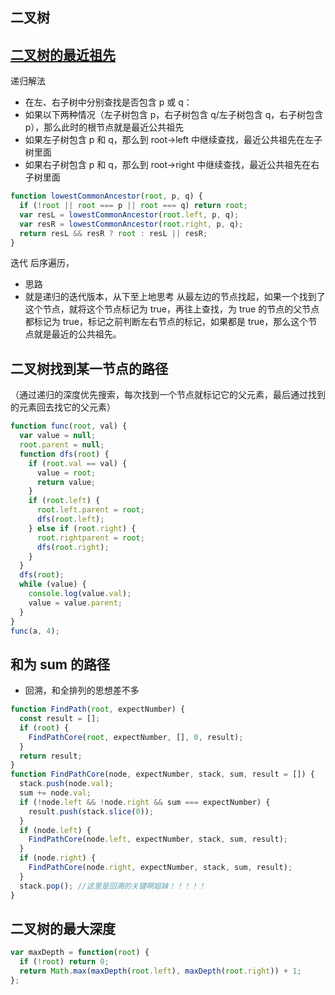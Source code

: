 ## 二叉树

## [二叉树的最近祖先](https://leetcode-cn.com/problems/lowest-common-ancestor-of-a-binary-tree/solution/c-di-gui-jie-fa-si-xing-dai-ma-by-sunshy/)

递归解法

- 在左、右子树中分别查找是否包含 p 或 q：
- 如果以下两种情况（左子树包含 p，右子树包含 q/左子树包含 q，右子树包含 p），那么此时的根节点就是最近公共祖先
- 如果左子树包含 p 和 q，那么到 root->left 中继续查找，最近公共祖先在左子树里面
- 如果右子树包含 p 和 q，那么到 root->right 中继续查找，最近公共祖先在右子树里面

```javascript
function lowestCommonAncestor(root, p, q) {
  if (!root || root === p || root === q) return root;
  var resL = lowestCommonAncestor(root.left, p, q);
  var resR = lowestCommonAncestor(root.right, p, q);
  return resL && resR ? root : resL || resR;
}
```

迭代 后序遍历，

- 思路
- 就是递归的迭代版本，从下至上地思考
  从最左边的节点找起，如果一个找到了这个节点，就将这个节点标记为 true，再往上查找，为 true 的节点的父节点都标记为 true，标记之前判断左右节点的标记，如果都是 true，那么这个节点就是最近的公共祖先。

## 二叉树找到某一节点的路径

（通过递归的深度优先搜索，每次找到一个节点就标记它的父元素，最后通过找到的元素回去找它的父元素）

```javascript
function func(root, val) {
  var value = null;
  root.parent = null;
  function dfs(root) {
    if (root.val == val) {
      value = root;
      return value;
    }
    if (root.left) {
      root.left.parent = root;
      dfs(root.left);
    } else if (root.right) {
      root.rightparent = root;
      dfs(root.right);
    }
  }
  dfs(root);
  while (value) {
    console.log(value.val);
    value = value.parent;
  }
}
func(a, 4);
```

## 和为 sum 的路径

- 回溯，和全排列的思想差不多

```javascript
function FindPath(root, expectNumber) {
  const result = [];
  if (root) {
    FindPathCore(root, expectNumber, [], 0, result);
  }
  return result;
}
function FindPathCore(node, expectNumber, stack, sum, result = []) {
  stack.push(node.val);
  sum += node.val;
  if (!node.left && !node.right && sum === expectNumber) {
    result.push(stack.slice(0));
  }
  if (node.left) {
    FindPathCore(node.left, expectNumber, stack, sum, result);
  }
  if (node.right) {
    FindPathCore(node.right, expectNumber, stack, sum, result);
  }
  stack.pop(); //这里是回溯的关键啊姐妹！！！！！
}
```

## 二叉树的最大深度

```javascript
var maxDepth = function(root) {
  if (!root) return 0;
  return Math.max(maxDepth(root.left), maxDepth(root.right)) + 1;
};
```
